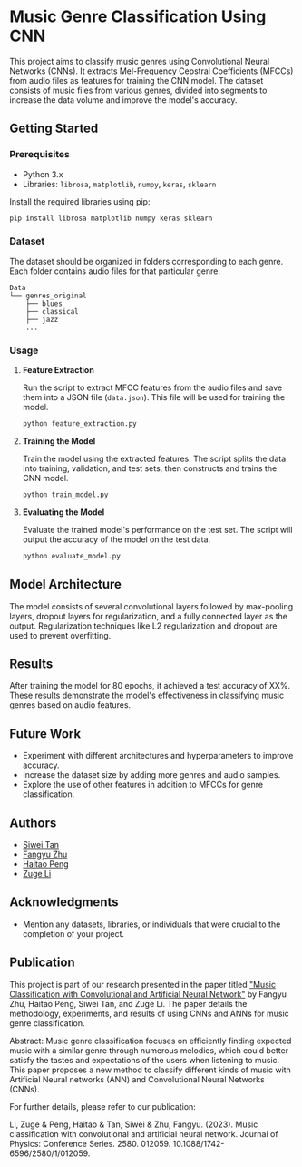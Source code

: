 
# Music Genre Classification Using CNN

This project aims to classify music genres using Convolutional Neural Networks (CNNs). It extracts Mel-Frequency Cepstral Coefficients (MFCCs) from audio files as features for training the CNN model. The dataset consists of music files from various genres, divided into segments to increase the data volume and improve the model's accuracy.

## Getting Started

### Prerequisites

- Python 3.x
- Libraries: `librosa`, `matplotlib`, `numpy`, `keras`, `sklearn`

Install the required libraries using pip:

```bash
pip install librosa matplotlib numpy keras sklearn
```

### Dataset

The dataset should be organized in folders corresponding to each genre. Each folder contains audio files for that particular genre.

```
Data
└── genres_original
    ├── blues
    ├── classical
    ├── jazz
    ...
```

### Usage

1. **Feature Extraction**

   Run the script to extract MFCC features from the audio files and save them into a JSON file (`data.json`). This file will be used for training the model.

   ```bash
   python feature_extraction.py
   ```

2. **Training the Model**

   Train the model using the extracted features. The script splits the data into training, validation, and test sets, then constructs and trains the CNN model.

   ```bash
   python train_model.py
   ```

3. **Evaluating the Model**

   Evaluate the trained model's performance on the test set. The script will output the accuracy of the model on the test data.

   ```bash
   python evaluate_model.py
   ```

## Model Architecture

The model consists of several convolutional layers followed by max-pooling layers, dropout layers for regularization, and a fully connected layer as the output. Regularization techniques like L2 regularization and dropout are used to prevent overfitting.

## Results

After training the model for 80 epochs, it achieved a test accuracy of XX%. These results demonstrate the model's effectiveness in classifying music genres based on audio features.

## Future Work

- Experiment with different architectures and hyperparameters to improve accuracy.
- Increase the dataset size by adding more genres and audio samples.
- Explore the use of other features in addition to MFCCs for genre classification.

## Authors

- [Siwei Tan](siwtan@ucdavis.edu)
- [Fangyu Zhu](fazhu@ucsd.edu)
- [Haitao Peng](201900800133@mail.sdu.edu.cn)
- [Zuge Li](zgli@ucdavis.edu)

## Acknowledgments

- Mention any datasets, libraries, or individuals that were crucial to the completion of your project.

## Publication

This project is part of our research presented in the paper titled ["Music Classification with Convolutional and Artificial Neural Network"](https://iopscience.iop.org/article/10.1088/1742-6596/2580/1/012059) by Fangyu Zhu, Haitao Peng, Siwei Tan, and Zuge Li. The paper details the methodology, experiments, and results of using CNNs and ANNs for music genre classification. 

Abstract: Music genre classification focuses on efficiently finding expected music with a similar genre through numerous melodies, which could better satisfy the tastes and expectations of the users when listening to music. This paper proposes a new method to classify different kinds of music with Artificial Neural networks (ANN) and Convolutional Neural Networks (CNNs). 

For further details, please refer to our publication:

Li, Zuge & Peng, Haitao & Tan, Siwei & Zhu, Fangyu. (2023). Music classification with convolutional and artificial neural network. Journal of Physics: Conference Series. 2580. 012059. 10.1088/1742-6596/2580/1/012059.
